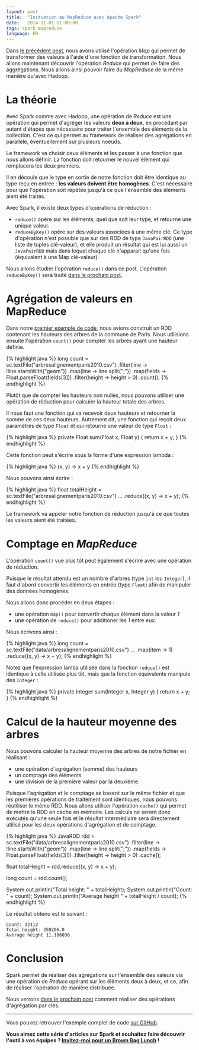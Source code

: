 ```yaml
---
layout: post
title:  "Initiation au MapReduce avec Apache Spark"
date:   2014-11-01 11:00:00
tags: spark mapreduce
language: FR
---
```

Dans [le précédent post](/2014/10/29/introduction-apache-spark.html), nous avons utilisé l'opération _Map_ qui permet de transformer des valeurs à l'aide d'une fonction de transformation. Nous allons maintenant découvrir l'opération _Reduce_ qui permet de faire des aggrégations. Nous allons ainsi pouvoir faire du _MapReduce_ de la même manière qu'avec Hadoop.

# La théorie

Avec Spark comme avec Hadoop, une opération de _Reduce_ est une opération qui permet d'agréger les valeurs **deux à deux**, en procédant par autant d'étapes que nécessaire pour traiter l'ensemble des éléments de la collection. C'est ce qui permet au framework de réaliser des agrégations en parallèle, éventuellement sur plusieurs noeuds.

Le framework va choisir deux éléments et les passer à une fonction que nous allons définir. La fonction doit retourner le nouvel élément qui remplacera les deux premiers.

Il en découle que le type en sortie de notre fonction doit être identique au type reçu en entrée : **les valeurs doivent être homogènes**. C'est nécessaire pour que l'opération soit répétée jusqu'à ce que l'ensemble des éléments aient été traités.

Avec Spark, il existe deux types d'opérations de réduction :

- `reduce()` opère sur les éléments, quel que soit leur type, et retourne une unique valeur.
- `reduceByKey()` opère sur des valeurs associées à une même clé. Ce type d'opération n'est possible que sur des RDD de type `JavaPairRDD` (une liste de tuples clé-valeur), et elle produit un résultat qui est lui aussi un `JavaPairRDD` mais dans lequel chaque clé n'apparait qu'une fois (équivalent à une Map clé-valeur).

Nous allons étudier l'opération `reduce()` dans ce post. L'opération `reduceByKey()` sera traité [dans le prochain post](/2014/11/06/mapreduce-et-manipulations-par-cles-avec-apache-spark.html).

# Agrégation de valeurs en MapReduce

Dans notre [premier exemple de code](/2014/10/29/introduction-apache-spark.html), nous avions construit un RDD contenant les hauteurs des arbres de la commune de Paris. Nous utilisions ensuite l'opération `count()` pour compter les arbres ayant une hauteur définie.

{% highlight java %}
long count = sc.textFile("arbresalignementparis2010.csv")
        .filter(line -> !line.startsWith("geom"))
        .map(line -> line.split(";"))
        .map(fields -> Float.parseFloat(fields[3]))
        .filter(height -> height > 0)
        .count();
{% endhighlight %}

Plutôt que de compter les hauteurs non nulles, nous pouvons utiliser une opération de réduction pour calculer la hauteur totale des arbres.

Il nous faut une fonction qui va recevoir deux hauteurs et retourner la somme de ces deux hauteurs. Autrement dit, une fonction qui reçoit deux paramètres de type `Float` et qui retourne une valeur de type `Float` :

{% highlight java %}
private Float sum(Float x, Float y) {
    return x + y;
}
{% endhighlight %}

Cette fonction peut s'écrire sous la forme d'une expression lambda :

{% highlight java %}
(x, y) -> x + y
{% endhighlight %}

Nous pouvons ainsi écrire :

{% highlight java %}
float totalHeight = sc.textFile("arbresalignementparis2010.csv")
        ...
        .reduce((x, y) -> x + y);
{% endhighlight %}

Le framework va appeler notre fonction de réduction jusqu'à ce que toutes les valeurs aient été traitées.

# Comptage en _MapReduce_

L'opération `count()` vue plus tôt peut également s'écrire avec une opération de réduction.

Puisque le résultat attendu est un nombre d'arbres (type `ìnt` iou `Integer`), il faut d'abord convertir les éléments en entrée (type `Float`) afin de manipuler des données homogènes.

Nous allons donc procéder en deux étapes :

- une opération `map()` pour convertir chaque élément dans la valeur _1_
- une opération de `reduce()` pour additioner les _1_ entre eux.

Nous écrivons ainsi :

{% highlight java %}
long count = sc.textFile("data/arbresalignementparis2010.csv")
        ...
        .map(item -> 1)
        .reduce((x, y) -> x + y);
{% endhighlight %}

Notez que l'expression lamba utilisée dans la fonction `reduce()` est identique à celle utilisée plus tôt, mais que la fonction équivalente manipule des `Integer` :

{% highlight java %}
private Integer sum(Integer x, Integer y) {
    return x + y;
}
{% endhighlight %}

# Calcul de la hauteur moyenne des arbres

Nous pouvons calculer la hauteur moyenne des arbres de notre fichier en réalisant :

- une opération d'agrégation (somme) des hauteurs
- un comptage des éléments
- une division de la première valeur par la deuxième.

Puisque l'agrégation et le comptage se basent sur le même fichier et que les premières opérations de traitement sont identiques, nous pouvons réutiliser le même RDD. Nous allons utiliser l'opération `cache()` qui permet de mettre le RDD en cache en mémoire. Les calculs ne seront donc exécutés qu'une seule fois et le résultat intermédiaire sera directement utilisé pour les deux opérations d'agrégation et de comptage.

{% highlight java %}
JavaRDD<Float> rdd = sc.textFile("data/arbresalignementparis2010.csv")
        .filter(line -> !line.startsWith("geom"))
        .map(line -> line.split(";"))
        .map(fields -> Float.parseFloat(fields[3]))
        .filter(height -> height > 0)
        .cache();

float totalHeight = rdd.reduce((x, y) -> x + y);

long count = rdd.count();

System.out.println("Total height: " + totalHeight);
System.out.println("Count: " + count);
System.out.println("Average height " + totalHeight / count);
{% endhighlight %}

Le résultat obtenu est le suivant :

    Count: 32112
    Total height: 359206.0
    Average height 11.186036

# Conclusion

Spark permet de réaliser des agrégations sur l'ensemble des valeurs via une opération de _Reduce_ opérant sur les éléments deux à deux, et ce, afin de réaliser l'opération de manière distribuée.

Nous verrons [dans le prochain post](/2014/11/06/mapreduce-par-cles-avec-apache-spark.html) comment réaliser des opérations d'agrégation par clés.

---

Vous pouvez retrouver l'exemple complet de code [sur GitHub](https://github.com/aseigneurin/spark-sandbox).

**Vous aimez cette série d'articles sur Spark et souhaitez faire découvrir l'outil à vos équipes ? [Invitez-moi pour un Brown Bag Lunch](http://www.brownbaglunch.fr/baggers.html#Alexis_Seigneurin_Paris) !**